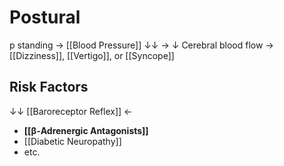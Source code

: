 # Postural
p standing → [[Blood Pressure]] ↓↓ → ↓ Cerebral blood flow → [[Dizziness]], [[Vertigo]], or [[Syncope]]

## Risk Factors
↓↓ [[Baroreceptor Reflex]] ←
- **[[β-Adrenergic Antagonists]]**
- [[Diabetic Neuropathy]]
- etc.